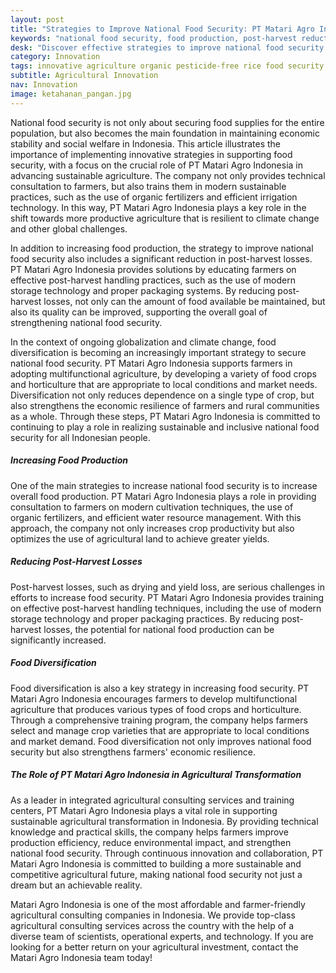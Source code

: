 ```yaml
---
layout: post
title: "Strategies to Improve National Food Security: PT Matari Agro Indonesia's Contribution to Sustainable Agricultural Transformation"
keywords: "national food security, food production, post-harvest reduction, food diversification, agricultural consultant, integrated agricultural training, PT Matari Agro Indonesia"
desk: "Discover effective strategies to improve national food security in this article. We discuss steps such as increasing food production, reducing post-harvest losses, and food diversification, as well as the role of PT Matari Agro Indonesia in supporting sustainable agricultural transformation in Indonesia"
category: Innovation
tags: innovative agriculture organic pesticide-free rice food security consultant
subtitle: Agricultural Innovation
nav: Innovation
image: ketahanan_pangan.jpg
---
```


National food security is not only about securing food supplies for the entire population, but also becomes the main foundation in maintaining economic stability and social welfare in Indonesia. This article illustrates the importance of implementing innovative strategies in supporting food security, with a focus on the crucial role of PT Matari Agro Indonesia in advancing sustainable agriculture. The company not only provides technical consultation to farmers, but also trains them in modern sustainable practices, such as the use of organic fertilizers and efficient irrigation technology. In this way, PT Matari Agro Indonesia plays a key role in the shift towards more productive agriculture that is resilient to climate change and other global challenges.

In addition to increasing food production, the strategy to improve national food security also includes a significant reduction in post-harvest losses. PT Matari Agro Indonesia provides solutions by educating farmers on effective post-harvest handling practices, such as the use of modern storage technology and proper packaging systems. By reducing post-harvest losses, not only can the amount of food available be maintained, but also its quality can be improved, supporting the overall goal of strengthening national food security.

In the context of ongoing globalization and climate change, food diversification is becoming an increasingly important strategy to secure national food security. PT Matari Agro Indonesia supports farmers in adopting multifunctional agriculture, by developing a variety of food crops and horticulture that are appropriate to local conditions and market needs. Diversification not only reduces dependence on a single type of crop, but also strengthens the economic resilience of farmers and rural communities as a whole. Through these steps, PT Matari Agro Indonesia is committed to continuing to play a role in realizing sustainable and inclusive national food security for all Indonesian people.

##### Increasing Food Production
One of the main strategies to increase national food security is to increase overall food production. PT Matari Agro Indonesia plays a role in providing consultation to farmers on modern cultivation techniques, the use of organic fertilizers, and efficient water resource management. With this approach, the company not only increases crop productivity but also optimizes the use of agricultural land to achieve greater yields.

##### Reducing Post-Harvest Losses
Post-harvest losses, such as drying and yield loss, are serious challenges in efforts to increase food security. PT Matari Agro Indonesia provides training on effective post-harvest handling techniques, including the use of modern storage technology and proper packaging practices. By reducing post-harvest losses, the potential for national food production can be significantly increased.

##### Food Diversification
Food diversification is also a key strategy in increasing food security. PT Matari Agro Indonesia encourages farmers to develop multifunctional agriculture that produces various types of food crops and horticulture. Through a comprehensive training program, the company helps farmers select and manage crop varieties that are appropriate to local conditions and market demand. Food diversification not only improves national food security but also strengthens farmers' economic resilience.

##### The Role of PT Matari Agro Indonesia in Agricultural Transformation
As a leader in integrated agricultural consulting services and training centers, PT Matari Agro Indonesia plays a vital role in supporting sustainable agricultural transformation in Indonesia. By providing technical knowledge and practical skills, the company helps farmers improve production efficiency, reduce environmental impact, and strengthen national food security. Through continuous innovation and collaboration, PT Matari Agro Indonesia is committed to building a more sustainable and competitive agricultural future, making national food security not just a dream but an achievable reality.

Matari Agro Indonesia is one of the most affordable and farmer-friendly agricultural consulting companies in Indonesia. We provide top-class agricultural consulting services across the country with the help of a diverse team of scientists, operational experts, and technology. If you are looking for a better return on your agricultural investment, contact the Matari Agro Indonesia team today!
